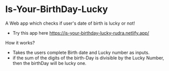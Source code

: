 # Is-Your-BirthDay-Lucky
 
A Web app which checks if user's date of birth is lucky or not! 
- Try this app here https://is-your-birthday-lucky-rudra.netlify.app/

How it works?
- Takes the users complete Birth date and Lucky number as inputs.
- if the sum of the digits of the birth-Day is divisible by the Lucky Number, then the birthDay will be lucky one.
